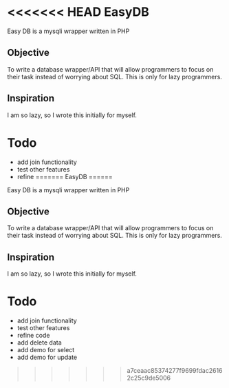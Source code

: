 <<<<<<< HEAD
EasyDB
======

Easy DB is a mysqli wrapper written in PHP

## Objective
To write a database wrapper/API that will allow programmers to focus on their task instead of worrying about SQL. This is only for lazy programmers.

## Inspiration
I am so lazy, so I wrote this initially for myself.

# Todo
- add join functionality
- test other features
- refine
=======
EasyDB
======

Easy DB is a mysqli wrapper written in PHP

## Objective
To write a database wrapper/API that will allow programmers to focus on their task instead of worrying about SQL. This is only for lazy programmers.

## Inspiration
I am so lazy, so I wrote this initially for myself.

# Todo
- add join functionality
- test other features
- refine code
- add delete data
- add demo for select
- add demo for update
>>>>>>> a7ceaac85374277f9699fdac26162c25c9de5006
